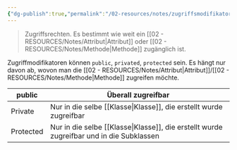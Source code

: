 ```yaml
---
{"dg-publish":true,"permalink":"/02-resources/notes/zugriffsmodifikator/","tags":["java","python","OOP"],"noteIcon":"","updated":"2024-06-24T19:10:56.000+02:00"}
---
```


> Zugriffsrechten.
> Es bestimmt wie weit ein [[02 - RESOURCES/Notes/Attribut\|Attribut]] oder [[02 - RESOURCES/Notes/Methode\|Methode]] zugänglich ist.

Zugriffmodifikatoren können `public`, `privated`, `protected` sein. 
Es hängt nur davon ab, wovon man die [[02 - RESOURCES/Notes/Attribut\|Attribut]]/[[02 - RESOURCES/Notes/Methode\|Methode]] zugreifen möchte.

| public    | Überall zugreifbar                                                               |
| --------- | -------------------------------------------------------------------------------- |
| Private   | Nur in die selbe [[Klasse\|Klasse]], die erstellt wurde zugreifbar                       |
| Protected | Nur in die selbe [[Klasse\|Klasse]], die erstellt wurde zugreifbar und in die Subklassen |
